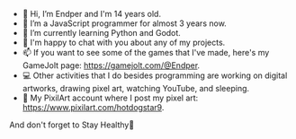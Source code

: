- 👋 Hi, I’m Endper and I'm 14 years old.
- 👀 I’m a JavaScript programmer for almost 3 years now.
- 🌱 I’m currently learning Python and Godot.
- 💞️ I'm happy to chat with you about any of my projects.
- 📫 If you want to see some of the games that I've made, here's my GameJolt page: https://gamejolt.com/@Endper.
- 💻 Other activities that I do besides programming are working on digital artworks, drawing pixel art, watching YouTube, and sleeping.
- 🔗 My PixilArt account where I post my pixel art: https://www.pixilart.com/hotdogstar9.

And don't forget to Stay Healthy💚
